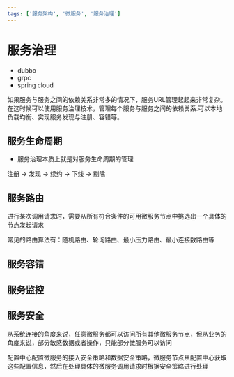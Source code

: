 ```yaml
---
tags: ['服务架构', '微服务', '服务治理']
---
```


# 服务治理

- dubbo
- grpc
- spring cloud

如果服务与服务之间的依赖关系非常多的情况下，服务URL管理起起来非常复杂。在这时候可以使用服务治理技术，管理每个服务与服务之间的依赖关系.可以本地负载均衡、实现服务发现与注册、容错等。

## 服务生命周期

- 服务治理本质上就是对服务生命周期的管理

注册 -> 发现 -> 续约 -> 下线 -> 剔除

## 服务路由

进行某次调用请求时，需要从所有符合条件的可用微服务节点中挑选出一个具体的节点发起请求

常见的路由算法有：随机路由、轮询路由、最小压力路由、最小连接数路由等

## 服务容错

## 服务监控

## 服务安全

从系统连接的角度来说，任意微服务都可以访问所有其他微服务节点，但从业务的角度来说，部分敏感数据或者操作，只能部分微服务可以访问

配置中心配置微服务的接入安全策略和数据安全策略，微服务节点从配置中心获取这些配置信息，然后在处理具体的微服务调用请求时根据安全策略进行处理
